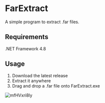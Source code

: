 ﻿# FarExtract

A simple program to extract .far files.

## Requirements

.NET Framework 4.8

## Usage

1. Download the latest release
2. Extract it anywhere
3. Drag and drop a .far file onto FarExtract.exe

![mfHVxri8ly](https://user-images.githubusercontent.com/32502411/215276281-a6bc64c8-3f80-49f2-ab86-b67799a75097.gif)
